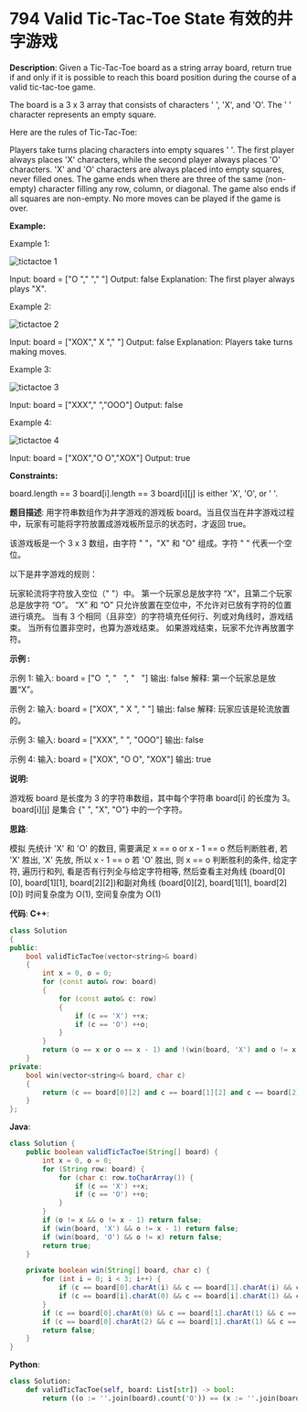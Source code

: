 # 794 Valid Tic-Tac-Toe State 有效的井字游戏

__Description__:
Given a Tic-Tac-Toe board as a string array board, return true if and only if it is possible to reach this board position during the course of a valid tic-tac-toe game.

The board is a 3 x 3 array that consists of characters ' ', 'X', and 'O'. The ' ' character represents an empty square.

Here are the rules of Tic-Tac-Toe:

Players take turns placing characters into empty squares ' '.
The first player always places 'X' characters, while the second player always places 'O' characters.
'X' and 'O' characters are always placed into empty squares, never filled ones.
The game ends when there are three of the same (non-empty) character filling any row, column, or diagonal.
The game also ends if all squares are non-empty.
No more moves can be played if the game is over.

__Example:__

Example 1:

![tictactoe 1](https://assets.leetcode.com/uploads/2021/05/15/tictactoe1-grid.jpg)

Input: board = ["O  ","   ","   "]
Output: false
Explanation: The first player always plays "X".

Example 2:

![tictactoe 2](https://assets.leetcode.com/uploads/2021/05/15/tictactoe2-grid.jpg)

Input: board = ["XOX"," X ","   "]
Output: false
Explanation: Players take turns making moves.

Example 3:

![tictactoe 3](https://assets.leetcode.com/uploads/2021/05/15/tictactoe3-grid.jpg)

Input: board = ["XXX","   ","OOO"]
Output: false

Example 4:

![tictactoe 4](https://assets.leetcode.com/uploads/2021/05/15/tictactoe4-grid.jpg)

Input: board = ["XOX","O O","XOX"]
Output: true

__Constraints:__

board.length == 3
board[i].length == 3
board[i][j] is either 'X', 'O', or ' '.

__题目描述__:
用字符串数组作为井字游戏的游戏板 board。当且仅当在井字游戏过程中，玩家有可能将字符放置成游戏板所显示的状态时，才返回 true。

该游戏板是一个 3 x 3 数组，由字符 " "，"X" 和 "O" 组成。字符 " " 代表一个空位。

以下是井字游戏的规则：

玩家轮流将字符放入空位（" "）中。
第一个玩家总是放字符 “X”，且第二个玩家总是放字符 “O”。
“X” 和 “O” 只允许放置在空位中，不允许对已放有字符的位置进行填充。
当有 3 个相同（且非空）的字符填充任何行、列或对角线时，游戏结束。
当所有位置非空时，也算为游戏结束。
如果游戏结束，玩家不允许再放置字符。

__示例 :__

示例 1:
输入: board = ["O  ", "   ", "   "]
输出: false
解释: 第一个玩家总是放置“X”。

示例 2:
输入: board = ["XOX", " X ", "   "]
输出: false
解释: 玩家应该是轮流放置的。

示例 3:
输入: board = ["XXX", "   ", "OOO"]
输出: false

示例 4:
输入: board = ["XOX", "O O", "XOX"]
输出: true

__说明:__

游戏板 board 是长度为 3 的字符串数组，其中每个字符串 board[i] 的长度为 3。
 board[i][j] 是集合 {" ", "X", "O"} 中的一个字符。

__思路__:

模拟
先统计 'X' 和 'O' 的数目, 需要满足 x == o or x - 1 == o
然后判断胜者, 若 'X' 胜出, 'X' 先放, 所以 x - 1 == o
若 'O' 胜出, 则 x == o
判断胜利的条件, 给定字符, 遍历行和列, 看是否有行列全与给定字符相等, 然后查看主对角线 (board[0][0], board[1][1], board[2][2])和副对角线 (board[0][2], board[1][1], board[2][0])
时间复杂度为 O(1), 空间复杂度为 O(1)

__代码__:
__C++__:

```C++
class Solution 
{
public:
    bool validTicTacToe(vector<string>& board) 
    {
        int x = 0, o = 0;
        for (const auto& row: board) 
        {
            for (const auto& c: row) 
            {
                if (c == 'X') ++x;
                if (c == 'O') ++o;
            }
        }
        return (o == x or o == x - 1) and !(win(board, 'X') and o != x - 1) and !(win(board, 'O') and o != x);
    }
private:
    bool win(vector<string>& board, char c) 
    {
        return (c == board[0][2] and c == board[1][2] and c == board[2][2]) or (c == board[0][1] and c == board[1][1] and c == board[2][1]) or (c == board[0][0] and c == board[1][0] and c == board[2][0]) or (c == board[0][0] and c == board[0][1] and c == board[0][2]) or (c == board[1][0] and c == board[1][1] and c == board[1][2]) or (c == board[2][0] and c == board[2][1] and c == board[2][2]) or (c == board[0][0] and c == board[1][1] and c == board[2][2]) or (c == board[0][2] and c == board[1][1] and c == board[2][0]);
    }
};
```

__Java__:

```Java
class Solution {
    public boolean validTicTacToe(String[] board) {
        int x = 0, o = 0;
        for (String row: board) {
            for (char c: row.toCharArray()) {
                if (c == 'X') ++x;
                if (c == 'O') ++o;
            }
        }
        if (o != x && o != x - 1) return false;
        if (win(board, 'X') && o != x - 1) return false;
        if (win(board, 'O') && o != x) return false;
        return true;
    }

    private boolean win(String[] board, char c) {
        for (int i = 0; i < 3; i++) {
            if (c == board[0].charAt(i) && c == board[1].charAt(i) && c == board[2].charAt(i)) return true;
            if (c == board[i].charAt(0) && c == board[i].charAt(1) && c == board[i].charAt(2)) return true;
        }
        if (c == board[0].charAt(0) && c == board[1].charAt(1) && c == board[2].charAt(2)) return true;
        if (c == board[0].charAt(2) && c == board[1].charAt(1) && c == board[2].charAt(0)) return true;
        return false;
    }
}
```

__Python__:

```Python
class Solution:
    def validTicTacToe(self, board: List[str]) -> bool:
        return ((o := ''.join(board).count('O')) == (x := ''.join(board).count('X')) or o == x - 1) and not ((any(row == 'XXX' for row in board) or any(''.join(column) == 'XXX' for column in zip(*board)) or (board[0][0] + board[1][1] + board[2][2] == 'XXX') or (board[0][2] + board[1][1] + board[2][0] == 'XXX')) and o != x - 1) and not ((any(row == 'OOO' for row in board) or any(''.join(column) == 'OOO' for column in zip(*board)) or (board[0][0] + board[1][1] + board[2][2] == 'OOO') or (board[0][2] + board[1][1] + board[2][0] == 'OOO')) and o != x)
```
